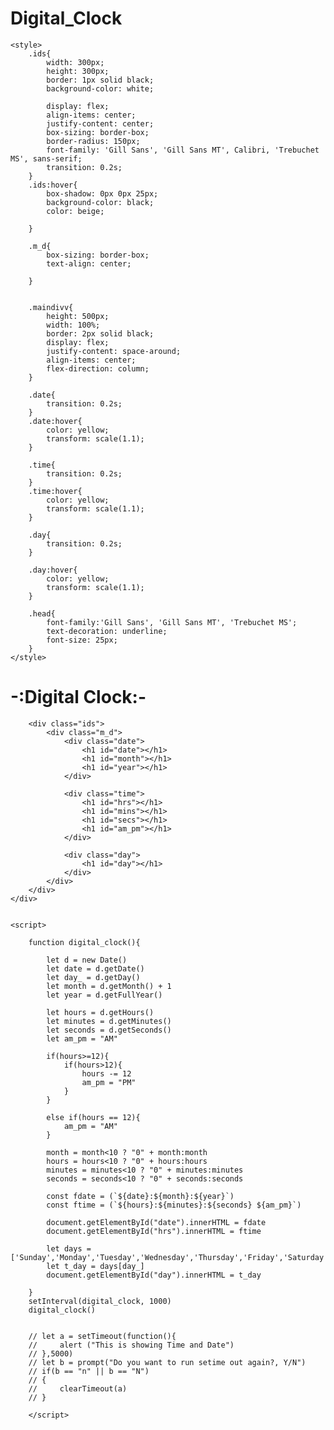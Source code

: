 # Digital_Clock

<!DOCTYPE html>
<html lang="en">

<head>
    <meta charset="UTF-8">
    <meta name="viewport" content="width=device-width, initial-scale=1.0">
    <title>Digital_Clock</title>

    <style>
        .ids{
            width: 300px;
            height: 300px;
            border: 1px solid black;
            background-color: white;
            
            display: flex;
            align-items: center;
            justify-content: center;
            box-sizing: border-box;
            border-radius: 150px;
            font-family: 'Gill Sans', 'Gill Sans MT', Calibri, 'Trebuchet MS', sans-serif;
            transition: 0.2s;
        }
        .ids:hover{
            box-shadow: 0px 0px 25px;
            background-color: black;
            color: beige;
            
        }

        .m_d{
            box-sizing: border-box;
            text-align: center;
        
        }

        
        .maindivv{
            height: 500px;
            width: 100%;
            border: 2px solid black;
            display: flex;
            justify-content: space-around;
            align-items: center;
            flex-direction: column;
        }

        .date{
            transition: 0.2s;
        }
        .date:hover{
            color: yellow;
            transform: scale(1.1);
        }

        .time{
            transition: 0.2s;
        }
        .time:hover{
            color: yellow;
            transform: scale(1.1);
        }

        .day{
            transition: 0.2s;
        }

        .day:hover{
            color: yellow;
            transform: scale(1.1);
        }
      
        .head{
            font-family:'Gill Sans', 'Gill Sans MT', 'Trebuchet MS';
            text-decoration: underline;
            font-size: 25px;
        }
    </style>
</head>

<body>
    <div class="maindivv">
        <div class="head">
            <h1>-:Digital Clock:-</h1>
        </div>
        
       
        <div class="ids">
            <div class="m_d">    
                <div class="date">
                    <h1 id="date"></h1>
                    <h1 id="month"></h1>
                    <h1 id="year"></h1>
                </div>
                
                <div class="time">
                    <h1 id="hrs"></h1>
                    <h1 id="mins"></h1>
                    <h1 id="secs"></h1>
                    <h1 id="am_pm"></h1>
                </div>
                 
                <div class="day">
                    <h1 id="day"></h1>
                </div>
            </div>
        </div>
    </div>
        
        
    <script>

        function digital_clock(){

            let d = new Date()
            let date = d.getDate()
            let day_ = d.getDay()
            let month = d.getMonth() + 1
            let year = d.getFullYear()

            let hours = d.getHours()
            let minutes = d.getMinutes()
            let seconds = d.getSeconds()
            let am_pm = "AM"

            if(hours>=12){
                if(hours>12){
                    hours -= 12
                    am_pm = "PM"
                }
            }

            else if(hours == 12){
                am_pm = "AM"
            }

            month = month<10 ? "0" + month:month   
            hours = hours<10 ? "0" + hours:hours   
            minutes = minutes<10 ? "0" + minutes:minutes   
            seconds = seconds<10 ? "0" + seconds:seconds   

            const fdate = (`${date}:${month}:${year}`)
            const ftime = (`${hours}:${minutes}:${seconds} ${am_pm}`)

            document.getElementById("date").innerHTML = fdate
            document.getElementById("hrs").innerHTML = ftime

            let days = ['Sunday','Monday','Tuesday','Wednesday','Thursday','Friday','Saturday']
            let t_day = days[day_]
            document.getElementById("day").innerHTML = t_day

        }   
        setInterval(digital_clock, 1000)
        digital_clock()

        
        // let a = setTimeout(function(){
        //     alert ("This is showing Time and Date")
        // },5000)
        // let b = prompt("Do you want to run setime out again?, Y/N")
        // if(b == "n" || b == "N")
        // {
        //     clearTimeout(a)
        // }

        </script>

</body>

</html>
